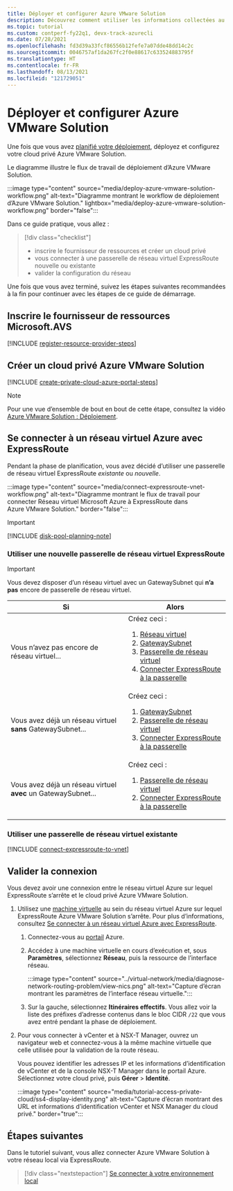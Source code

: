 ```yaml
---
title: Déployer et configurer Azure VMware Solution
description: Découvrez comment utiliser les informations collectées au cours de la phase de planification pour déployer et configurer le cloud privé Azure VMware Solution.
ms.topic: tutorial
ms.custom: contperf-fy22q1, devx-track-azurecli
ms.date: 07/28/2021
ms.openlocfilehash: fd3d39a33fcf86556b12fefe7a07dde48dd14c2c
ms.sourcegitcommit: 0046757af1da267fc2f0e88617c633524883795f
ms.translationtype: HT
ms.contentlocale: fr-FR
ms.lasthandoff: 08/13/2021
ms.locfileid: "121729051"
---
```

# <a name="deploy-and-configure-azure-vmware-solution"></a>Déployer et configurer Azure VMware Solution

Une fois que vous avez [planifié votre déploiement](plan-private-cloud-deployment.md), déployez et configurez votre cloud privé Azure VMware Solution. 

Le diagramme illustre le flux de travail de déploiement d’Azure VMware Solution. 

:::image type="content" source="media/deploy-azure-vmware-solution-workflow.png" alt-text="Diagramme montrant le workflow de déploiement d’Azure VMware Solution." lightbox="media/deploy-azure-vmware-solution-workflow.png" border="false":::

Dans ce guide pratique, vous allez :

> [!div class="checklist"]
> * inscrire le fournisseur de ressources et créer un cloud privé
> * vous connecter à une passerelle de réseau virtuel ExpressRoute nouvelle ou existante
> * valider la configuration du réseau

Une fois que vous avez terminé, suivez les étapes suivantes recommandées à la fin pour continuer avec les étapes de ce guide de démarrage.

## <a name="register-the-microsoftavs-resource-provider"></a>Inscrire le fournisseur de ressources **Microsoft.AVS**

[!INCLUDE [register-resource-provider-steps](includes/register-resource-provider-steps.md)]

## <a name="create-an-azure-vmware-solution-private-cloud"></a>Créer un cloud privé Azure VMware Solution

[!INCLUDE [create-private-cloud-azure-portal-steps](includes/create-private-cloud-azure-portal-steps.md)]

>[!NOTE]
>Pour une vue d’ensemble de bout en bout de cette étape, consultez la vidéo [Azure VMware Solution : Déploiement](https://www.youtube.com/embed/gng7JjxgayI).


## <a name="connect-to-azure-virtual-network-with-expressroute"></a>Se connecter à un réseau virtuel Azure avec ExpressRoute

Pendant la phase de planification, vous avez décidé d’utiliser une passerelle de réseau virtuel ExpressRoute *existante* ou *nouvelle*.  

:::image type="content" source="media/connect-expressroute-vnet-workflow.png" alt-text="Diagramme montrant le flux de travail pour connecter Réseau virtuel Microsoft Azure à ExpressRoute dans Azure VMware Solution." border="false":::

>[!IMPORTANT]
>[!INCLUDE [disk-pool-planning-note](includes/disk-pool-planning-note.md)] 

### <a name="use-a-new-expressroute-virtual-network-gateway"></a>Utiliser une nouvelle passerelle de réseau virtuel ExpressRoute

>[!IMPORTANT]
>Vous devez disposer d’un réseau virtuel avec un GatewaySubnet qui **n’a pas** encore de passerelle de réseau virtuel.

| Si | Alors  |
| --- | --- |
| Vous n’avez pas encore de réseau virtuel...     |  Créez ceci :<ol><li><a href="tutorial-configure-networking.md#create-a-vnet-manually">Réseau virtuel</a></li><li><a href="../expressroute/expressroute-howto-add-gateway-portal-resource-manager.md#create-the-gateway-subnet">GatewaySubnet</a></li><li><a href="tutorial-configure-networking.md#create-a-virtual-network-gateway">Passerelle de réseau virtuel</a></li><li><a href="tutorial-configure-networking.md#connect-expressroute-to-the-virtual-network-gateway">Connecter ExpressRoute à la passerelle</a></li></ol>        |
| Vous avez déjà un réseau virtuel **sans** GatewaySubnet...   | Créez ceci : <ol><li><a href="../expressroute/expressroute-howto-add-gateway-portal-resource-manager.md#create-the-gateway-subnet">GatewaySubnet</a></li><li><a href="tutorial-configure-networking.md#create-a-virtual-network-gateway">Passerelle de réseau virtuel</a></li><li><a href="tutorial-configure-networking.md#connect-expressroute-to-the-virtual-network-gateway">Connecter ExpressRoute à la passerelle</a></li></ol>          |
| Vous avez déjà un réseau virtuel **avec** un GatewaySubnet... | Créez ceci : <ol><li><a href="tutorial-configure-networking.md#create-a-virtual-network-gateway">Passerelle de réseau virtuel</a></li><li><a href="tutorial-configure-networking.md#connect-expressroute-to-the-virtual-network-gateway">Connecter ExpressRoute à la passerelle</a></li></ol>    |

### <a name="use-an-existing-virtual-network-gateway"></a>Utiliser une passerelle de réseau virtuel existante

[!INCLUDE [connect-expressroute-to-vnet](includes/connect-expressroute-vnet.md)]


## <a name="validate-the-connection"></a>Valider la connexion

Vous devez avoir une connexion entre le réseau virtuel Azure sur lequel ExpressRoute s’arrête et le cloud privé Azure VMware Solution. 

1. Utilisez une [machine virtuelle](../virtual-machines/windows/quick-create-portal.md#create-virtual-machine) au sein du réseau virtuel Azure sur lequel ExpressRoute Azure VMware Solution s’arrête. Pour plus d’informations, consultez [Se connecter à un réseau virtuel Azure avec ExpressRoute](#connect-to-azure-virtual-network-with-expressroute).  

   1. Connectez-vous au [portail](https://portal.azure.com) Azure.

   1. Accédez à une machine virtuelle en cours d’exécution et, sous **Paramètres**, sélectionnez **Réseau**, puis la ressource de l’interface réseau.

      :::image type="content" source="../virtual-network/media/diagnose-network-routing-problem/view-nics.png" alt-text="Capture d’écran montrant les paramètres de l’interface réseau virtuelle.":::

   1. Sur la gauche, sélectionnez **Itinéraires effectifs**. Vous allez voir la liste des préfixes d’adresse contenus dans le bloc CIDR `/22` que vous avez entré pendant la phase de déploiement.

1. Pour vous connecter à vCenter et à NSX-T Manager, ouvrez un navigateur web et connectez-vous à la même machine virtuelle que celle utilisée pour la validation de la route réseau.  

   Vous pouvez identifier les adresses IP et les informations d’identification de vCenter et de la console NSX-T Manager dans le portail Azure.  Sélectionnez votre cloud privé, puis **Gérer** > **Identité**.

   :::image type="content" source="media/tutorial-access-private-cloud/ss4-display-identity.png" alt-text="Capture d’écran montrant des URL et informations d’identification vCenter et NSX Manager du cloud privé." border="true":::


## <a name="next-steps"></a>Étapes suivantes

Dans le tutoriel suivant, vous allez connecter Azure VMware Solution à votre réseau local via ExpressRoute.

> [!div class="nextstepaction"]
> [Se connecter à votre environnement local](tutorial-expressroute-global-reach-private-cloud.md)
